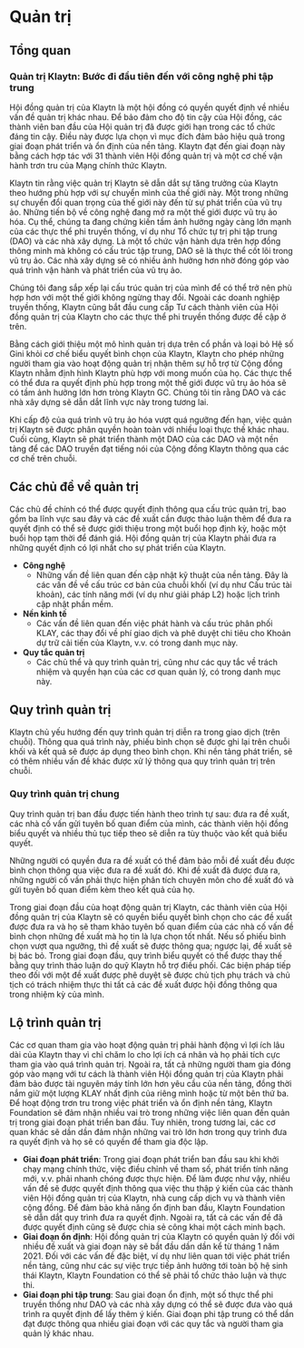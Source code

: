 # Quản trị <a id="governance"></a>

## Tổng quan <a id="overview"></a>

### Quản trị Klaytn: Bước đi đầu tiên đến với công nghệ phi tập trung <a id="klaytn-governance-taking-the-first-step-to-decentralization"></a>

Hội đồng quản trị của Klaytn là một hội đồng có quyền quyết định về nhiều vấn đề quản trị khác nhau. Để bảo đảm cho độ tin cậy của Hội đồng, các thành viên ban đầu của Hội quản trị đã được giới hạn trong các tổ chức đáng tin cậy. Điều này được lựa chọn vì mục đích đảm bảo hiệu quả trong giai đoạn phát triển và ổn định của nền tảng. Klaytn đạt đến giai đoạn này bằng cách hợp tác với 31 thành viên Hội đồng quản trị và một cơ chế vận hành trơn tru của Mạng chính thức Klaytn.

Klaytn tin rằng việc quản trị Klaytn sẽ dẫn dắt sự tăng trưởng của Klaytn theo hướng phù hợp với sự chuyển mình của thế giới này. Một trong những sự chuyển đổi quan trọng của thế giới này đến từ sự phát triển của vũ trụ ảo. Những tiến bộ về công nghệ đang mở ra một thế giới được vũ trụ ảo hóa. Cụ thể, chúng ta đang chứng kiến tầm ảnh hưởng ngày càng lớn mạnh của các thực thể phi truyền thống, ví dụ như Tổ chức tự trị phi tập trung (DAO) và các nhà xây dựng. Là một tổ chức vận hành dựa trên hợp đồng thông minh mà không có cấu trúc tập trung, DAO sẽ là thực thể cốt lõi trong vũ trụ ảo. Các nhà xây dựng sẽ có nhiều ảnh hưởng hơn nhờ đóng góp vào quá trình vận hành và phát triển của vũ trụ ảo.

Chúng tôi đang sắp xếp lại cấu trúc quản trị của mình để có thể trở nên phù hợp hơn với một thế giới không ngừng thay đổi. Ngoài các doanh nghiệp truyền thống, Klaytn cũng bắt đầu cung cấp Tư cách thành viên của Hội đồng quản trị của Klaytn cho các thực thể phi truyền thống được đề cập ở trên.

Bằng cách giới thiệu một mô hình quản trị dựa trên cổ phần và loại bỏ Hệ số Gini khỏi cơ chế biểu quyết bình chọn của Klaytn, Klaytn cho phép những người tham gia vào hoạt động quản trị nhận thêm sự hỗ trợ từ Cộng đồng Klaytn nhằm định hình Klaytn phù hợp với mong muốn của họ. Các thực thể có thể đưa ra quyết định phù hợp trong một thế giới được vũ trụ ảo hóa sẽ có tầm ảnh hưởng lớn hơn tròng Klaytn GC. Chúng tôi tin rằng DAO và các nhà xây dựng sẽ dẫn dắt lĩnh vực này trong tương lai.

Khi cấp độ của quá trình vũ trụ ảo hóa vượt quá ngưỡng đến hạn, việc quản trị Klaytn sẽ được phân quyền hoàn toàn với nhiều loại thực thế khác nhau. Cuối cùng, Klaytn sẽ phát triển thành một DAO của các DAO và một nền tảng để các DAO truyền đạt tiếng nói của Cộng đồng Klaytn thông qua các cơ chế trên chuỗi.

## Các chủ đề về quản trị <a id="governance-topics"></a>

Các chủ đề chính có thể được quyết định thông qua cấu trúc quản trị, bao gồm ba lĩnh vực sau đây và các đề xuất cần được thảo luận thêm để đưa ra quyết định có thể sẽ được giới thiệu trong một buổi họp định kỳ, hoặc một buổi họp tạm thời để đánh giá. Hội đồng quản trị của Klaytn phải đưa ra những quyết định có lợi nhất cho sự phát triển của Klaytn.

- **Công nghệ**
  - Những vấn đề liên quan đến cập nhật kỹ thuật của nền tảng. Đây là các vấn đề về cấu trúc cơ bản của chuỗi khối (ví dụ như Cấu trúc tài khoản), các tính năng mới (ví dụ như giải pháp L2) hoặc lịch trình cập nhật phần mềm.
- **Nền kinh tế**
  - Các vấn đề liên quan đến việc phát hành và cấu trúc phân phối KLAY, các thay đổi về phí giao dịch và phê duyệt chi tiêu cho Khoản dự trữ cải tiến của Klaytn, v.v. có trong danh mục này.
- **Quy tắc quản trị**
  - Các chủ thể và quy trình quản trị, cũng như các quy tắc về trách nhiệm và quyền hạn của các cơ quan quản lý, có trong danh mục này.

## Quy trình quản trị <a id="governance-process"></a>

Klaytn chủ yếu hướng đến quy trình quản trị diễn ra trong giao dịch (trên chuỗi). Thông qua quá trình này, phiếu bình chọn sẽ được ghi lại trên chuỗi khối và kết quả sẽ được áp dụng theo bình chọn. Khi nền tảng phát triển, sẽ có thêm nhiều vấn đề khác được xử lý thông qua quy trình quản trị trên chuỗi.

### Quy trình quản trị chung <a id="general-governance-process"></a>

Quy trình quản trị ban đầu được tiến hành theo trình tự sau: đưa ra đề xuất, các nhà cố vấn gửi tuyên bố quan điểm của mình, các thành viên hội đồng biểu quyết và nhiều thủ tục tiếp theo sẽ diễn ra tùy thuộc vào kết quả biểu quyết.

Những người có quyền đưa ra đề xuất có thể đảm bảo mỗi đề xuất đều được bình chọn thông qua việc đưa ra đề xuất đó. Khi đề xuất đã được đưa ra, những người cố vấn phải thực hiện phân tích chuyên môn cho đề xuất đó và gửi tuyên bố quan điểm kèm theo kết quả của họ.

Trong giai đoạn đầu của hoạt động quản trị Klaytn, các thành viên của Hội đồng quản trị của Klaytn sẽ có quyền biểu quyết bình chọn cho các đề xuất được đưa ra và họ sẽ tham khảo tuyên bố quan điểm của các nhà cố vấn đề bình chọn những đề xuất mà họ tin là lựa chọn tốt nhất. Nếu số phiếu bình chọn vượt qua ngưỡng, thì đề xuất sẽ được thông qua; ngược lại, đề xuất sẽ bị bác bỏ. Trong giai đoạn đầu, quy trình biểu quyết có thể được thay thế bằng quy trình thảo luận do quỹ Klaytn hỗ trợ điều phối. Các biện pháp tiếp theo đối với một đề xuất được phê duyệt sẽ được chủ tịch phụ trách và chủ tịch có trách nhiệm thực thi tất cả các đề xuất được hội đồng thông qua trong nhiệm kỳ của mình.

## Lộ trình quản trị <a id="governance-roadmap"></a>

Các cơ quan tham gia vào hoạt động quản trị phải hành động vì lợi ích lâu dài của Klaytn thay vì chỉ chăm lo cho lợi ích cá nhân và họ phải tích cực tham gia vào quá trình quản trị. Ngoài ra, tất cả những người tham gia đóng góp vào mạng với tư cách là thành viên Hội đồng quản trị của Klaytn phải đảm bảo được tài nguyên máy tính lớn hơn yêu cầu của nền tảng, đồng thời nắm giữ một lượng KLAY nhất định của riêng mình hoặc từ một bên thứ ba. Để hoạt động trơn tru trong việc phát triển và ổn định nền tảng, Klaytn Foundation sẽ đảm nhận nhiều vai trò trong những việc liên quan đến quản trị trong giai đoạn phát triển ban đầu. Tuy nhiên, trong tương lai, các cơ quan khác sẽ dần dần đảm nhận những vai trò lớn hơn trong quy trình đưa ra quyết định và họ sẽ có quyền để tham gia độc lập.

* **Giai đoạn phát triển**: Trong giai đoạn phát triển ban đầu sau khi khởi chạy mạng chính thức, việc điều chỉnh về tham số, phát triển tính năng mới, v.v. phải nhanh chóng được thực hiện. Để làm được như vậy, nhiều vấn đề sẽ được quyết định thông qua việc thu thập ý kiến của các thành viên Hội đồng quản trị của Klaytn, nhà cung cấp dịch vụ và thành viên cộng đồng. Để đảm bảo khả năng ổn định ban đầu, Klaytn Foundation sẽ dẫn dắt quy trình đưa ra quyết định. Ngoài ra, tất cả các vấn đề đã được quyết định cũng sẽ được chia sẻ công khai một cách minh bạch.
* **Giai đoạn ổn định**: Hội đồng quản trị của Klaytn có quyền quản lý đối với nhiều đề xuất và giai đoạn này sẽ bắt đầu dần dần kể từ tháng 1 năm 2021. Đối với các vấn đề đặc biệt, ví dụ như liên quan tới việc phát triển nền tảng, cũng như các sự việc trực tiếp ảnh hưởng tới toàn bộ hệ sinh thái Klaytn, Klaytn Foundation có thể sẽ phải tổ chức thảo luận và thực thi.
* **Giai đoạn phi tập trung**: Sau giai đoạn ổn định, một số thực thể phi truyền thống như DAO và các nhà xây dựng có thể sẽ được đưa vào quá trình ra quyết định để lấy thêm ý kiến. Giai đoạn phi tập trung có thể dần đạt được thông qua nhiều giai đoạn với các quy tắc và người tham gia quản lý khác nhau.

